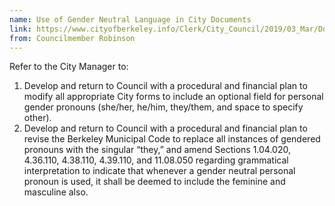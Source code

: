 ```yaml
---
name: Use of Gender Neutral Language in City Documents
link: https://www.cityofberkeley.info/Clerk/City_Council/2019/03_Mar/Documents/2019-03-12_Item_17_Use_of_Gender_Neutral_Language.aspx
from: Councilmember Robinson
---
```


Refer to the City Manager to:
1. Develop and return to Council with a procedural and financial plan to modify all appropriate City forms to include an optional field for personal gender pronouns (she/her, he/him, they/them, and space to specify other).
2. Develop and return to Council with a procedural and financial plan to revise the Berkeley Municipal Code to replace all instances of gendered pronouns with the singular “they,” and amend Sections 1.04.020, 4.36.110, 4.38.110, 4.39.110, and 11.08.050 regarding grammatical interpretation to indicate that whenever a gender neutral personal pronoun is used, it shall be deemed to include the feminine and masculine also. 
